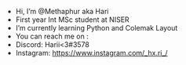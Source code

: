 - Hi, I’m @Methaphur aka Hari
- First year Int MSc student at NISER 
- I’m currently learning Python and Colemak Layout 
- You can reach me on :
- Discord: Harii<3#3578
- Instagram: https://www.instagram.com/_hx.ri_/

<!---
Methaphur/Methaphur is a ✨ special ✨ repository because its `README.md` (this file) appears on your GitHub profile.
You can click the Preview link to take a look at your changes.
--->
